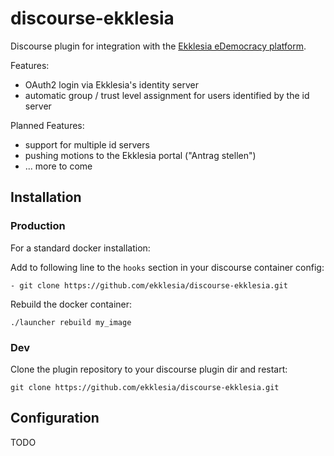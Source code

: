 discourse-ekklesia
==================

Discourse plugin for integration with the [Ekklesia eDemocracy platform](https://github.com/edemocracy/ekklesia).

Features:

* OAuth2 login via Ekklesia's identity server
* automatic group / trust level assignment for users identified by the id server

Planned Features:

* support for multiple id servers
* pushing motions to the Ekklesia portal ("Antrag stellen")
* ... more to come


Installation
------------

### Production


For a standard docker installation:

Add to following line to the `hooks` section in your discourse container config:

    - git clone https://github.com/ekklesia/discourse-ekklesia.git

Rebuild the docker container:

    ./launcher rebuild my_image


### Dev

Clone the plugin repository to your discourse plugin dir and restart:

    git clone https://github.com/ekklesia/discourse-ekklesia.git 


Configuration
-------------

TODO
